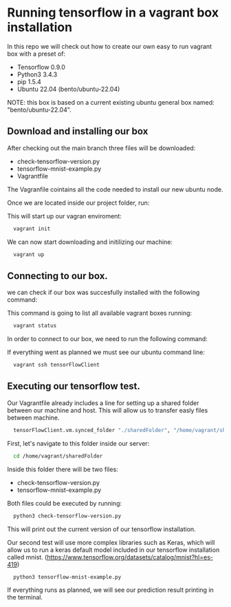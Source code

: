 
# Running tensorflow in a vagrant box installation

In this repo we will check out how to create our own easy to run vagrant box with a preset of:

- Tensorflow 0.9.0
- Python3 3.4.3
- pip 1.5.4
- Ubuntu 22.04 (bento/ubuntu-22.04)

NOTE: this box is based on a current existing ubuntu general box named: "bento/ubuntu-22.04".



## Download and installing our box

After checking out the main branch three files will be downloaded:

- check-tensorflow-version.py
- tensorflow-mnist-example.py
- Vagrantfile

The Vagranfile cointains all the code needed to install our new ubuntu node.

Once we are located inside our project folder, run:

This will start up our vagran enviroment:
```bash
  vagrant init 
```

We can now start downloading and initilizing our machine:
```bash
  vagrant up 
```

## Connecting to our box.

we can check if our box was succesfully installed with the following command:

This command is going to list all available vagrant boxes running:
```bash
  vagrant status 
```

In order to connect to our box, we need to run the following command:

If everything went as planned we must see our ubuntu command line:
```bash
  vagrant ssh tensorFlowClient 
```

## Executing our tensorflow test.

Our Vagrantfile already includes a line for setting up a shared folder between our machine and host. This will allow us to transfer easly files between machine.

```bash
  tensorFlowClient.vm.synced_folder "./sharedFolder", "/home/vagrant/sharedFolder" 
```

First, let's navigate to this folder inside our server:

```bash
  cd /home/vagrant/sharedFolder
```
Inside this folder there will be two files:
- check-tensorflow-version.py
- tensorflow-mnist-example.py

Both files could be executed by running:
```bash
  python3 check-tensorflow-version.py
```
This will print out the current version of our tensorflow installation.

Our second test will use more complex libraries such as Keras, which will allow us to run a keras default model included in our tensorflow installation called mnist. (https://www.tensorflow.org/datasets/catalog/mnist?hl=es-419) 
```bash
  python3 tensorflow-mnist-example.py
```
If everything runs as planned, we will see our prediction result printing in the terminal.